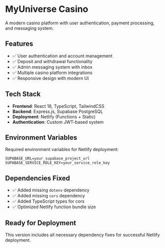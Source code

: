 # MyUniverse Casino

A modern casino platform with user authentication, payment processing, and messaging system.

## Features

- ✅ User authentication and account management
- ✅ Deposit and withdrawal functionality 
- ✅ Admin messaging system with inbox
- ✅ Multiple casino platform integrations
- ✅ Responsive design with modern UI

## Tech Stack

- **Frontend**: React 18, TypeScript, TailwindCSS
- **Backend**: Express.js, Supabase PostgreSQL
- **Deployment**: Netlify (Functions + Static)
- **Authentication**: Custom JWT-based system

## Environment Variables

Required environment variables for Netlify deployment:

```
SUPABASE_URL=your_supabase_project_url
SUPABASE_SERVICE_ROLE_KEY=your_service_role_key
```

## Dependencies Fixed

- ✅ Added missing `dotenv` dependency
- ✅ Added missing `cors` dependency  
- ✅ Added TypeScript types for cors
- ✅ Optimized Netlify function bundle size

## Ready for Deployment

This version includes all necessary dependency fixes for successful Netlify deployment.
